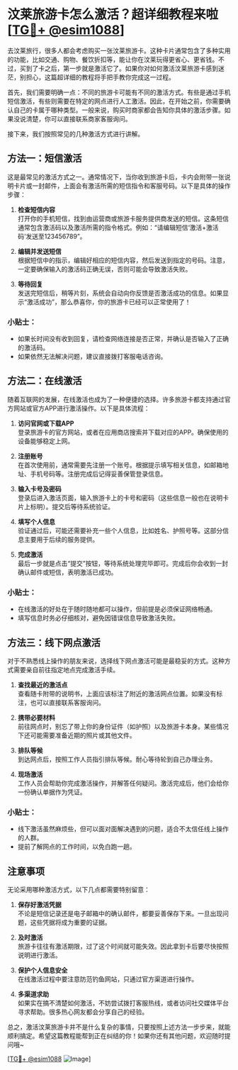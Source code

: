 # 汶莱旅游卡怎么激活？超详细教程来啦[[TG💪+ @esim1088](https://t.me/s/esim1088)]

去汶莱旅行，很多人都会考虑购买一张汶莱旅游卡。这种卡片通常包含了多种实用的功能，比如交通、购物、餐饮折扣等，能让你在汶莱玩得更省心、更省钱。不过，买到了卡之后，第一步就是激活它了。如果你对如何激活汶莱旅游卡感到迷茫，别担心，这篇超详细的教程将手把手教你完成这一过程。

首先，我们需要明确一点：不同的旅游卡可能有不同的激活方式。有些是通过手机短信激活，有些则需要在特定的网点进行人工激活。因此，在开始之前，你需要确认自己的卡属于哪种类型。一般来说，购买时商家都会告知你具体的激活步骤。如果没说清楚，你可以直接联系商家客服询问。

接下来，我们按照常见的几种激活方式进行讲解。

## 方法一：短信激活

这是最常见的激活方式之一。通常情况下，当你收到旅游卡后，卡内会附带一张说明卡片或一封邮件，上面会有激活所需的短信指令和客服号码。以下是具体的操作步骤：

1. **检查短信内容**  
   打开你的手机短信，找到由运营商或旅游卡服务提供商发送的短信。这条短信通常包含激活码以及激活所需的指令格式。例如：“请编辑短信‘激活+激活码’发送至123456789”。

2. **编辑并发送短信**  
   根据短信中的指示，编辑好相应的短信内容，然后发送到指定的号码。注意，一定要确保输入的激活码正确无误，否则可能会导致激活失败。

3. **等待回复**  
   发送完短信后，稍等片刻，系统会自动向你反馈是否激活成功的信息。如果显示“激活成功”，那么恭喜你，你的旅游卡已经可以正常使用了！

### 小贴士：
- 如果长时间没有收到回复，请检查网络连接是否正常，并确认是否输入了正确的激活码。
- 如果依然无法解决问题，建议直接拨打客服电话咨询。

## 方法二：在线激活

随着互联网的发展，在线激活也成为了一种便捷的选择。许多旅游卡都支持通过官方网站或官方APP进行激活操作。以下是具体流程：

1. **访问官网或下载APP**  
   登录旅游卡的官方网站，或者在应用商店搜索并下载对应的APP。确保使用的设备能够稳定上网。

2. **注册账号**  
   在首次使用前，通常需要先注册一个账号。根据提示填写相关信息，如邮箱地址、手机号码等。注册完成后记得妥善保管登录信息。

3. **输入卡号及密码**  
   登录后进入激活页面，输入旅游卡上的卡号和密码（这些信息一般也在说明卡片上标明）。提交后等待系统验证。

4. **填写个人信息**  
   验证通过后，可能还需要补充一些个人信息，比如姓名、护照号等。这部分信息主要用于后续的服务提供。

5. **完成激活**  
   最后一步就是点击“提交”按钮，等待系统处理完毕即可。完成后你会收到一封确认邮件或短信，表明激活已成功。

### 小贴士：
- 在线激活的好处在于随时随地都可以操作，但前提是必须保证网络畅通。
- 填写信息时务必仔细核对，避免因错误信息导致激活失败。

## 方法三：线下网点激活

对于不熟悉线上操作的朋友来说，选择线下网点激活可能是最稳妥的方式。这种方式需要亲自前往指定地点完成激活手续。

1. **查找最近的激活点**  
   查看随卡附带的说明书，上面应该标注了附近的激活网点位置。如果没有标注，也可以直接联系客服询问。

2. **携带必要材料**  
   前往网点时，别忘了带上你的身份证件（如护照）以及旅游卡本身。某些情况下还可能需要准备近期的照片或其他文件。

3. **排队等候**  
   到达网点后，按照工作人员指引排队等候。耐心等待轮到自己办理业务。

4. **现场激活**  
   工作人员会帮助你完成激活操作，并解答任何疑问。激活完成后，他们会给你一份确认单据作为凭证。

### 小贴士：
- 线下激活虽然麻烦些，但可以面对面解决遇到的问题，适合不太信任线上操作的人群。
- 提前了解网点的工作时间，以免白跑一趟。

## 注意事项

无论采用哪种激活方式，以下几点都需要特别留意：

1. **保存好激活凭据**  
   不论是短信记录还是电子邮箱中的确认邮件，都要妥善保存下来。一旦出现问题，这些凭据将成为重要的证据。

2. **及时激活**  
   旅游卡往往有激活期限，过了这个时间就可能失效。因此拿到卡后要尽快按照说明进行激活。

3. **保护个人信息安全**  
   在线激活过程中要注意防范钓鱼网站，只通过官方渠道进行操作。

4. **多渠道求助**  
   如果实在搞不清楚如何激活，不妨尝试拨打客服热线，或者访问社交媒体平台寻求帮助。很多热心网友都会分享自己的经验。

总之，激活汶莱旅游卡并不是什么复杂的事情，只要按照上述方法一步步来，就能顺利搞定。希望这篇教程能帮到正在纠结的你！如果你还有其他问题，欢迎随时提问哦~

[[TG💪+ @esim1088](https://t.me/s/esim1088) ![Image](https://i.postimg.cc/4NQfJmqS/Snipaste-2025-05-13-00-14-12.png)]